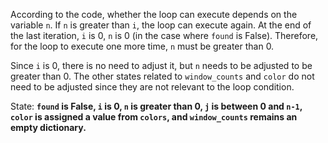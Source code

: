 According to the code, whether the loop can execute depends on the variable `n`. If `n` is greater than `i`, the loop can execute again. At the end of the last iteration, `i` is 0, `n` is 0 (in the case where `found` is False). Therefore, for the loop to execute one more time, `n` must be greater than 0. 

Since `i` is 0, there is no need to adjust it, but `n` needs to be adjusted to be greater than 0. The other states related to `window_counts` and `color` do not need to be adjusted since they are not relevant to the loop condition.

State: **`found` is False, `i` is 0, `n` is greater than 0, `j` is between 0 and `n-1`, `color` is assigned a value from `colors`, and `window_counts` remains an empty dictionary.**